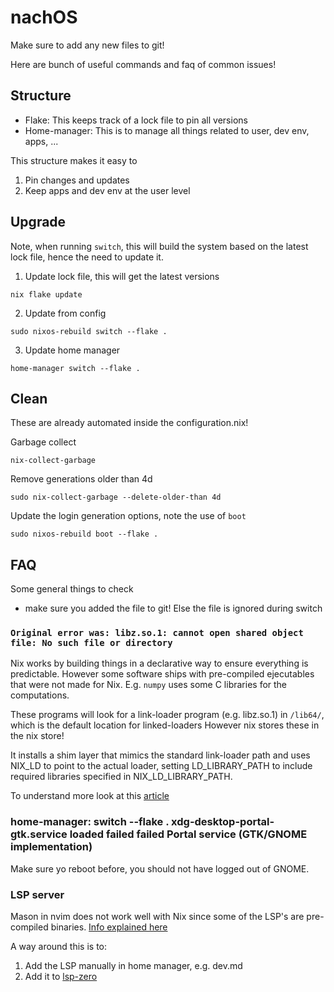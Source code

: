 # nachOS

Make sure to add any new files to git!

Here are bunch of useful commands and faq of common issues!

## Structure

- Flake: This keeps track of a lock file to pin all versions
- Home-manager: This is to manage all things related to user, dev env, apps, ...

This structure makes it easy to

1. Pin changes and updates
2. Keep apps and dev env at the user level

## Upgrade

Note, when running `switch`, this will build the system based on the latest
lock file, hence the need to update it. 

1. Update lock file, this will get the latest versions
```shell
nix flake update
```

2. Update from config
```shell
sudo nixos-rebuild switch --flake .
```

3. Update home manager
```shell
home-manager switch --flake .
```

## Clean

These are already automated inside the configuration.nix!

Garbage collect
```shell
nix-collect-garbage
```
Remove generations older than 4d
```shell
sudo nix-collect-garbage --delete-older-than 4d
```

Update the login generation options, note the use of `boot`
```shell
sudo nixos-rebuild boot --flake .
```

## FAQ

Some general things to check

- make sure you added the file to git! Else the file is ignored during switch

### `Original error was: libz.so.1: cannot open shared object file: No such file or directory`

Nix works by building things in a declarative way to ensure everything is predictable. However some software 
ships with pre-compiled ejecutables that were not made for Nix. E.g. `numpy` uses some C libraries for the 
computations. 

These programs will look for a link-loader program (e.g. libz.so.1) in `/lib64/`, which is the default location
for linked-loaders However nix stores these in the nix store!

It installs a shim layer that mimics the standard link-loader path and uses NIX_LD to point to the actual loader, setting LD_LIBRARY_PATH to include required libraries specified in NIX_LD_LIBRARY_PATH.

To understand more look at this [article](https://blog.thalheim.io/2022/12/31/nix-ld-a-clean-solution-for-issues-with-pre-compiled-executables-on-nixos/)

### home-manager: switch --flake .  xdg-desktop-portal-gtk.service loaded failed failed Portal service (GTK/GNOME implementation)

Make sure yo reboot before, you should not have logged out of GNOME.

### LSP server

Mason in nvim does not work well with Nix since some of the LSP's are pre-compiled binaries. [Info explained here](https://blog.thalheim.io/2022/12/31/nix-ld-a-clean-solution-for-issues-with-pre-compiled-executables-on-nixos/)

A way around this is to:

1. Add the LSP manually in home manager, e.g. dev.md
2. Add it to [lsp-zero](https://github.com/neovim/nvim-lspconfig/blob/master/doc/server_configurations.md)

